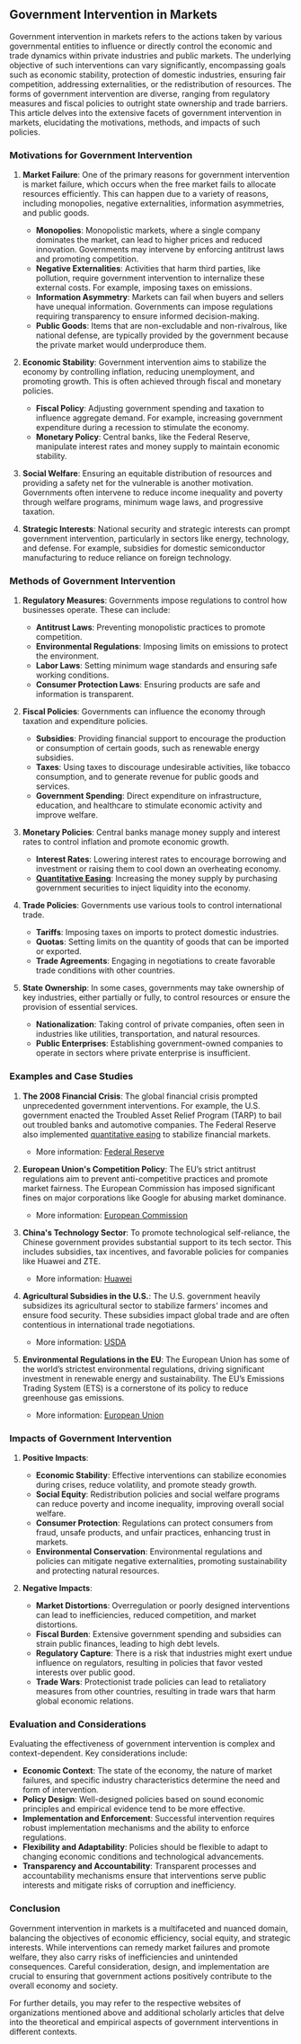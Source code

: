 ## Government Intervention in Markets

Government intervention in markets refers to the actions taken by various governmental entities to influence or directly control the economic and trade dynamics within private industries and public markets. The underlying objective of such interventions can vary significantly, encompassing goals such as economic stability, protection of domestic industries, ensuring fair competition, addressing externalities, or the redistribution of resources. The forms of government intervention are diverse, ranging from regulatory measures and fiscal policies to outright state ownership and trade barriers. This article delves into the extensive facets of government intervention in markets, elucidating the motivations, methods, and impacts of such policies.

### Motivations for Government Intervention

1. **Market Failure**: One of the primary reasons for government intervention is market failure, which occurs when the free market fails to allocate resources efficiently. This can happen due to a variety of reasons, including monopolies, negative externalities, information asymmetries, and public goods.

    - **Monopolies**: Monopolistic markets, where a single company dominates the market, can lead to higher prices and reduced innovation. Governments may intervene by enforcing antitrust laws and promoting competition.
    - **Negative Externalities**: Activities that harm third parties, like pollution, require government intervention to internalize these external costs. For example, imposing taxes on emissions.
    - **Information Asymmetry**: Markets can fail when buyers and sellers have unequal information. Governments can impose regulations requiring transparency to ensure informed decision-making.
    - **Public Goods**: Items that are non-excludable and non-rivalrous, like national defense, are typically provided by the government because the private market would underproduce them.

2. **Economic Stability**: Government intervention aims to stabilize the economy by controlling inflation, reducing unemployment, and promoting growth. This is often achieved through fiscal and monetary policies.

    - **Fiscal Policy**: Adjusting government spending and taxation to influence aggregate demand. For example, increasing government expenditure during a recession to stimulate the economy.
    - **Monetary Policy**: Central banks, like the Federal Reserve, manipulate interest rates and money supply to maintain economic stability.

3. **Social Welfare**: Ensuring an equitable distribution of resources and providing a safety net for the vulnerable is another motivation. Governments often intervene to reduce income inequality and poverty through welfare programs, minimum wage laws, and progressive taxation.

4. **Strategic Interests**: National security and strategic interests can prompt government intervention, particularly in sectors like energy, technology, and defense. For example, subsidies for domestic semiconductor manufacturing to reduce reliance on foreign technology.

### Methods of Government Intervention

1. **Regulatory Measures**: Governments impose regulations to control how businesses operate. These can include:

    - **Antitrust Laws**: Preventing monopolistic practices to promote competition.
    - **Environmental Regulations**: Imposing limits on emissions to protect the environment.
    - **Labor Laws**: Setting minimum wage standards and ensuring safe working conditions.
    - **Consumer Protection Laws**: Ensuring products are safe and information is transparent.

2. **Fiscal Policies**: Governments can influence the economy through taxation and expenditure policies.

    - **Subsidies**: Providing financial support to encourage the production or consumption of certain goods, such as renewable energy subsidies.
    - **Taxes**: Using taxes to discourage undesirable activities, like tobacco consumption, and to generate revenue for public goods and services.
    - **Government Spending**: Direct expenditure on infrastructure, education, and healthcare to stimulate economic activity and improve welfare.

3. **Monetary Policies**: Central banks manage money supply and interest rates to control inflation and promote economic growth.

    - **Interest Rates**: Lowering interest rates to encourage borrowing and investment or raising them to cool down an overheating economy.
    - **[Quantitative Easing](../q/quantitative_easing.md)**: Increasing the money supply by purchasing government securities to inject liquidity into the economy.

4. **Trade Policies**: Governments use various tools to control international trade.

    - **Tariffs**: Imposing taxes on imports to protect domestic industries.
    - **Quotas**: Setting limits on the quantity of goods that can be imported or exported.
    - **Trade Agreements**: Engaging in negotiations to create favorable trade conditions with other countries.

5. **State Ownership**: In some cases, governments may take ownership of key industries, either partially or fully, to control resources or ensure the provision of essential services.

    - **Nationalization**: Taking control of private companies, often seen in industries like utilities, transportation, and natural resources.
    - **Public Enterprises**: Establishing government-owned companies to operate in sectors where private enterprise is insufficient.

### Examples and Case Studies

1. **The 2008 Financial Crisis**: The global financial crisis prompted unprecedented government interventions. For example, the U.S. government enacted the Troubled Asset Relief Program (TARP) to bail out troubled banks and automotive companies. The Federal Reserve also implemented [quantitative easing](../q/quantitative_easing.md) to stabilize financial markets.

    - More information: [Federal Reserve](https://www.federalreserve.gov)

2. **European Union's Competition Policy**: The EU’s strict antitrust regulations aim to prevent anti-competitive practices and promote market fairness. The European Commission has imposed significant fines on major corporations like Google for abusing market dominance.

    - More information: [European Commission](https://ec.europa.eu/competition-policy)

3. **China's Technology Sector**: To promote technological self-reliance, the Chinese government provides substantial support to its tech sector. This includes subsidies, tax incentives, and favorable policies for companies like Huawei and ZTE.

    - More information: [Huawei](https://www.huawei.com)

4. **Agricultural Subsidies in the U.S.**: The U.S. government heavily subsidizes its agricultural sector to stabilize farmers' incomes and ensure food security. These subsidies impact global trade and are often contentious in international trade negotiations.

    - More information: [USDA](https://www.usda.gov)

5. **Environmental Regulations in the EU**: The European Union has some of the world’s strictest environmental regulations, driving significant investment in renewable energy and sustainability. The EU’s Emissions Trading System (ETS) is a cornerstone of its policy to reduce greenhouse gas emissions.

    - More information: [European Union](https://europa.eu)

### Impacts of Government Intervention

1. **Positive Impacts**:

    - **Economic Stability**: Effective interventions can stabilize economies during crises, reduce volatility, and promote steady growth.
    - **Social Equity**: Redistribution policies and social welfare programs can reduce poverty and income inequality, improving overall social welfare.
    - **Consumer Protection**: Regulations can protect consumers from fraud, unsafe products, and unfair practices, enhancing trust in markets.
    - **Environmental Conservation**: Environmental regulations and policies can mitigate negative externalities, promoting sustainability and protecting natural resources.

2. **Negative Impacts**:

    - **Market Distortions**: Overregulation or poorly designed interventions can lead to inefficiencies, reduced competition, and market distortions.
    - **Fiscal Burden**: Extensive government spending and subsidies can strain public finances, leading to high debt levels.
    - **Regulatory Capture**: There is a risk that industries might exert undue influence on regulators, resulting in policies that favor vested interests over public good.
    - **Trade Wars**: Protectionist trade policies can lead to retaliatory measures from other countries, resulting in trade wars that harm global economic relations.

### Evaluation and Considerations

Evaluating the effectiveness of government intervention is complex and context-dependent. Key considerations include:

- **Economic Context**: The state of the economy, the nature of market failures, and specific industry characteristics determine the need and form of intervention.
- **Policy Design**: Well-designed policies based on sound economic principles and empirical evidence tend to be more effective.
- **Implementation and Enforcement**: Successful intervention requires robust implementation mechanisms and the ability to enforce regulations.
- **Flexibility and Adaptability**: Policies should be flexible to adapt to changing economic conditions and technological advancements.
- **Transparency and Accountability**: Transparent processes and accountability mechanisms ensure that interventions serve public interests and mitigate risks of corruption and inefficiency.

### Conclusion

Government intervention in markets is a multifaceted and nuanced domain, balancing the objectives of economic efficiency, social equity, and strategic interests. While interventions can remedy market failures and promote welfare, they also carry risks of inefficiencies and unintended consequences. Careful consideration, design, and implementation are crucial to ensuring that government actions positively contribute to the overall economy and society.

For further details, you may refer to the respective websites of organizations mentioned above and additional scholarly articles that delve into the theoretical and empirical aspects of government interventions in different contexts.
